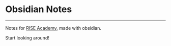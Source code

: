 # Obsidian Notes
---

Notes for [RISE Academy](https://riseacademy.education/), made with obsidian.

Start looking around!